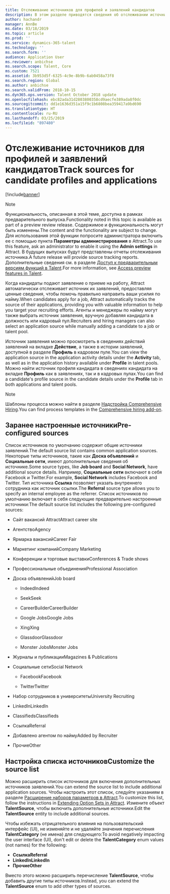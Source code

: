 ```yaml
---
title: Отслеживание источников для профилей и заявлений кандидатов
description: В этом разделе приводятся сведения об отслеживании источника для профилей и заявлений кандидатов.
author: hachandr
manager: AnnBe
ms.date: 03/18/2019
ms.topic: article
ms.prod: ''
ms.service: dynamics-365-talent
ms.technology: ''
ms.search.form: ''
audience: Application User
ms.reviewer: anbichse
ms.search.scope: Talent, Core
ms.custom: 7521
ms.assetid: 3b953d5f-6325-4c9e-8b9b-6ab0458a73f8
ms.search.region: Global
ms.author: anbichse
ms.search.validFrom: 2018-10-15
ms.dyn365.ops.version: Talent October 2018 update
ms.openlocfilehash: ebc82ada31d2803800358cd9aecfe389ada8f0dc
ms.sourcegitcommit: dd1e1636d351a15f9c1b6808bea359417a9bd690
ms.translationtype: HT
ms.contentlocale: ru-RU
ms.lasthandoff: 03/25/2019
ms.locfileid: "897480"
---
```

# <a name="track-sources-for-candidate-profiles-and-applications"></a><span data-ttu-id="4ac23-103">Отслеживание источников для профилей и заявлений кандидатов</span><span class="sxs-lookup"><span data-stu-id="4ac23-103">Track sources for candidate profiles and applications</span></span> 

[!include[banner](../includes/banner.md)]

> [!NOTE] 
> <span data-ttu-id="4ac23-104">Функциональность, описанная в этой теме, доступна в рамках предварительного выпуска.</span><span class="sxs-lookup"><span data-stu-id="4ac23-104">Functionality noted in this topic is available as part of a preview review release.</span></span> <span data-ttu-id="4ac23-105">Содержимое и функциональность могут быть изменены.</span><span class="sxs-lookup"><span data-stu-id="4ac23-105">The content and the functionality are subject to change.</span></span> <span data-ttu-id="4ac23-106">Для использования этой функции попросите администратора включить ее с помощью пункта **Параметры администрирования** в Attract.</span><span class="sxs-lookup"><span data-stu-id="4ac23-106">To use this feature, ask an administrator to enable it using the **Admin settings** in Attract.</span></span> <span data-ttu-id="4ac23-107">В будущих выпусках будут представлены отчеты отслеживания источника.</span><span class="sxs-lookup"><span data-stu-id="4ac23-107">A future release will provide source tracking reports.</span></span> <span data-ttu-id="4ac23-108">Дополнительные сведения см. в разделе [Доступ к предварительным версиям функций в Talent](https://docs.microsoft.com/en-us/dynamics365/unified-operations/talent/access-preview-feature).</span><span class="sxs-lookup"><span data-stu-id="4ac23-108">For more information, see [Access preview features in Talent](https://docs.microsoft.com/en-us/dynamics365/unified-operations/talent/access-preview-feature).</span></span>

<span data-ttu-id="4ac23-109">Когда кандидаты подают заявление о приеме на работу, Attract автоматически отслеживает источник их заявлений, предоставляя ценные сведения, чтобы помочь правильно направить ваши усилия по найму.</span><span class="sxs-lookup"><span data-stu-id="4ac23-109">When candidates apply for a job, Attract automatically tracks the source of their applications, providing you with valuable information to help you target your recruiting efforts.</span></span> <span data-ttu-id="4ac23-110">Агенты и менеджеры по найму могут также выбрать источник заявления, вручную добавляя кандидата в должность или кадровый пул.</span><span class="sxs-lookup"><span data-stu-id="4ac23-110">Recruiters and hiring managers can also select an application source while manually adding a candidate to a job or talent pool.</span></span>

<span data-ttu-id="4ac23-111">Источник заявления можно просмотреть в сведениях действий заявлений на вкладке **Действие**, а также в истории заявлений, доступной в разделе **Профиль** в кадровом пуле.</span><span class="sxs-lookup"><span data-stu-id="4ac23-111">You can view the application source in the application activity details under the **Activity** tab, as well as in the application history available under **Profile** in talent pools.</span></span> <span data-ttu-id="4ac23-112">Можно найти источник профиля кандидата в сведениях кандидата на вкладке **Профиль** как в заявлениях, так и в кадровых пулах.</span><span class="sxs-lookup"><span data-stu-id="4ac23-112">You can find a candidate's profile source in the candidate details under the **Profile** tab in both applications and talent pools.</span></span>

> [!NOTE] 
> <span data-ttu-id="4ac23-113">Шаблоны процесса можно найти в разделе [Надстройка Comprehensive Hiring](https://docs.microsoft.com/en-us/dynamics365/unified-operations/talent/attract-comprehensive-hiring).</span><span class="sxs-lookup"><span data-stu-id="4ac23-113">You can find process templates in the [Comprehensive hiring add-on](https://docs.microsoft.com/en-us/dynamics365/unified-operations/talent/attract-comprehensive-hiring).</span></span>

## <a name="pre-configured-sources"></a><span data-ttu-id="4ac23-114">Заранее настроенные источники</span><span class="sxs-lookup"><span data-stu-id="4ac23-114">Pre-configured sources</span></span>

<span data-ttu-id="4ac23-115">Список источников по умолчанию содержит общие источники заявлений.</span><span class="sxs-lookup"><span data-stu-id="4ac23-115">The default source list contains common application sources.</span></span> <span data-ttu-id="4ac23-116">Некоторые типы источников, такие как **Доска объявлений** и **Социальные сети**, имеют дополнительные сведения об источнике.</span><span class="sxs-lookup"><span data-stu-id="4ac23-116">Some source types, like **Job board** and **Social Network**, have additional source details.</span></span> <span data-ttu-id="4ac23-117">Например, **Социальные сети** включают в себя Facebook и Twitter.</span><span class="sxs-lookup"><span data-stu-id="4ac23-117">For example, **Social Network** includes Facebook and Twitter.</span></span> <span data-ttu-id="4ac23-118">Тип источника **Ссылка** позволяет указать внутреннего сотрудника как источник ссылки.</span><span class="sxs-lookup"><span data-stu-id="4ac23-118">The **Referral** source type allows you to specify an internal employee as the referrer.</span></span> <span data-ttu-id="4ac23-119">Список источников по умолчанию включает в себя следующие предварительно настроенные источники:</span><span class="sxs-lookup"><span data-stu-id="4ac23-119">The default source list includes the following pre-configured sources:</span></span>

-   <span data-ttu-id="4ac23-120">Сайт вакансий Attract</span><span class="sxs-lookup"><span data-stu-id="4ac23-120">Attract career site</span></span>

-   <span data-ttu-id="4ac23-121">Агентство</span><span class="sxs-lookup"><span data-stu-id="4ac23-121">Agency</span></span>

-   <span data-ttu-id="4ac23-122">Ярмарка вакансий</span><span class="sxs-lookup"><span data-stu-id="4ac23-122">Career Fair</span></span>

-   <span data-ttu-id="4ac23-123">Маркетинг компаний</span><span class="sxs-lookup"><span data-stu-id="4ac23-123">Company Marketing</span></span>

-   <span data-ttu-id="4ac23-124">Конференции и торговые выставки</span><span class="sxs-lookup"><span data-stu-id="4ac23-124">Conferences & Trade shows</span></span>

-   <span data-ttu-id="4ac23-125">Профессиональные объединения</span><span class="sxs-lookup"><span data-stu-id="4ac23-125">Professional Association</span></span>

-   <span data-ttu-id="4ac23-126">Доска объявлений</span><span class="sxs-lookup"><span data-stu-id="4ac23-126">Job board</span></span>

    -   <span data-ttu-id="4ac23-127">Indeed</span><span class="sxs-lookup"><span data-stu-id="4ac23-127">Indeed</span></span>

    -   <span data-ttu-id="4ac23-128">Seek</span><span class="sxs-lookup"><span data-stu-id="4ac23-128">Seek</span></span>

    -   <span data-ttu-id="4ac23-129">CareerBuilder</span><span class="sxs-lookup"><span data-stu-id="4ac23-129">CareerBuilder</span></span>

    -   <span data-ttu-id="4ac23-130">Google Jobs</span><span class="sxs-lookup"><span data-stu-id="4ac23-130">Google Jobs</span></span>

    -   <span data-ttu-id="4ac23-131">Xing</span><span class="sxs-lookup"><span data-stu-id="4ac23-131">Xing</span></span>

    -   <span data-ttu-id="4ac23-132">Glassdoor</span><span class="sxs-lookup"><span data-stu-id="4ac23-132">Glassdoor</span></span>

    -   <span data-ttu-id="4ac23-133">Monster Jobs</span><span class="sxs-lookup"><span data-stu-id="4ac23-133">Monster Jobs</span></span>

-   <span data-ttu-id="4ac23-134">Журналы и публикации</span><span class="sxs-lookup"><span data-stu-id="4ac23-134">Magazines & Publications</span></span>

-   <span data-ttu-id="4ac23-135">Социальные сети</span><span class="sxs-lookup"><span data-stu-id="4ac23-135">Social Network</span></span>

    -   <span data-ttu-id="4ac23-136">Facebook</span><span class="sxs-lookup"><span data-stu-id="4ac23-136">Facebook</span></span>

    -   <span data-ttu-id="4ac23-137">Twitter</span><span class="sxs-lookup"><span data-stu-id="4ac23-137">Twitter</span></span>

-   <span data-ttu-id="4ac23-138">Набор сотрудников в университеты</span><span class="sxs-lookup"><span data-stu-id="4ac23-138">University Recruiting</span></span>

-   <span data-ttu-id="4ac23-139">LinkedIn</span><span class="sxs-lookup"><span data-stu-id="4ac23-139">LinkedIn</span></span>

-   <span data-ttu-id="4ac23-140">Classifieds</span><span class="sxs-lookup"><span data-stu-id="4ac23-140">Classifieds</span></span>

-   <span data-ttu-id="4ac23-141">Ссылка</span><span class="sxs-lookup"><span data-stu-id="4ac23-141">Referral</span></span>

-   <span data-ttu-id="4ac23-142">Добавлено агентом по найму</span><span class="sxs-lookup"><span data-stu-id="4ac23-142">Added by Recruiter</span></span>

-   <span data-ttu-id="4ac23-143">Прочие</span><span class="sxs-lookup"><span data-stu-id="4ac23-143">Other</span></span>

## <a name="customize-the-source-list"></a><span data-ttu-id="4ac23-144">Настройка списка источников</span><span class="sxs-lookup"><span data-stu-id="4ac23-144">Customize the source list</span></span> 

<span data-ttu-id="4ac23-145">Можно расширить список источников для включения дополнительных источников заявлений.</span><span class="sxs-lookup"><span data-stu-id="4ac23-145">You can extend the source list to include additional application sources.</span></span> <span data-ttu-id="4ac23-146">Чтобы настроить этот список, следуйте указаниям в разделе [Расширение наборов параметров в Attract](https://docs.microsoft.com/en-us/dynamics365/unified-operations/talent/extensibility-attract#extending-option-sets-in-attract).</span><span class="sxs-lookup"><span data-stu-id="4ac23-146">To customize this list, follow the instructions in [Extending Option Sets in Attract](https://docs.microsoft.com/en-us/dynamics365/unified-operations/talent/extensibility-attract#extending-option-sets-in-attract).</span></span> <span data-ttu-id="4ac23-147">Измените объект **TalentSource**, чтобы включить дополнительные источники.</span><span class="sxs-lookup"><span data-stu-id="4ac23-147">Edit the **TalentSource** entity to include additional sources.</span></span> 

<span data-ttu-id="4ac23-148">Чтобы избежать отрицательного влияния на пользовательский интерфейс (UI), не изменяйте и не удаляйте значения перечисления **TalentCategory** (не имена) для следующего:</span><span class="sxs-lookup"><span data-stu-id="4ac23-148">To avoid negatively impacting the user interface (UI), don't edit or delete the **TalentCategory** enum values (not names) for the following:</span></span>

- <span data-ttu-id="4ac23-149">**Ссылка**</span><span class="sxs-lookup"><span data-stu-id="4ac23-149">**Referral**</span></span>
- <span data-ttu-id="4ac23-150">**LinkedIn**</span><span class="sxs-lookup"><span data-stu-id="4ac23-150">**LinkedIn**</span></span>
- <span data-ttu-id="4ac23-151">**Прочие**</span><span class="sxs-lookup"><span data-stu-id="4ac23-151">**Other**</span></span>

<span data-ttu-id="4ac23-152">Вместо этого можно расширить перечисление **TalentSource**, чтобы добавить другие типы источников.</span><span class="sxs-lookup"><span data-stu-id="4ac23-152">Instead, you can extend the **TalentSource** enum to add other types of sources.</span></span>
